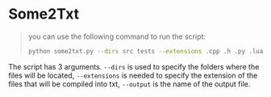 # Some2Txt
> you can use the following command to run the script:
> ```sh
> python some2txt.py --dirs src tests --extensions .cpp .h .py .lua --output result.txt
> ```

The script has 3 arguments. `--dirs` is used to specify the folders where the files will be located, `--extensions` is needed to specify the extension of the files that will be compiled into txt, `--output` is the name of the output file.
